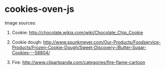 # cookies-oven-js

Image sources:

1. Cookie: http://chocolate.wikia.com/wiki/Chocolate_Chip_Cookie

2. Cookie dough: http://www.spunkmeyer.com/Our-Products/Foodservice-Products/Frozen-Cookie-Dough/Sweet-Discovery-/Butter-Sugar-Cookies---58804/

3. Fire: http://www.clipartpanda.com/categories/fire-flame-cartoon
